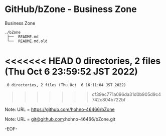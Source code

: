 # GitHub/bZone - Business Zone

Business Zone

    ./bZone
     ├──  README.md
     └──  README.md.old
     
<<<<<<< HEAD
     0 directories, 2 files (Thu Oct  6 23:59:52 JST 2022)
=======
     0 directories, 2 files (Thu Oct  6 16:11:04 JST 2022)
>>>>>>> cf39ec771a096da31d0b905d9c4742c804b722bf


Note: URL = https://github.com/hohno-46466/bZone

Note: URL = git@github.com:hohno-46466/bZone.git

-EOF-
